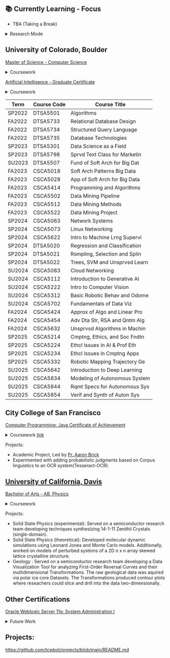 ## 📚 Currently Learning - Focus
- TBA (Taking a Break)



<details>
	  <summary> Research Mode </summary>
Computer Science (Ph.D.) <br/>
<a href="https://und.edu/programs/computer-science-phd/index.html"> University of North Dakota - online </a>
	<br/>
https://catalog.ndsu.edu/curriculum/graduate/computer-science-doctorate/ <br/> <br/>
https://info.nu.edu/technology-grad/ <br/> <br/>	


Doctor of Engineering Curriculum <br/>	
https://engineering.purdue.edu/online/programs/doctor-of-engineering/curriculum

https://www.worldcampus.psu.edu/degrees-and-certificates/penn-state-online-doctor-of-engineering


https://engineering.purdue.edu/online/programs/doctor-of-engineering

https://polytechnic.purdue.edu/academics/online-doctor-technology

https://www.captechu.edu/degrees-and-programs/doctoral-degrees

https://www.captechu.edu/degrees-and-programs/doctoral-degrees/artificial-intelligence-phd#details

https://online.umaine.edu/online-doctor-in-engineering-technology/

https://www.reddit.com/r/gwu/comments/14d2233/review_for_gwu_online_phd_in_artificial/
https://www.reddit.com/r/Purdue/comments/hd86y3/deleted_by_user/



</details>

## University of Colorado, Boulder
[Master of Science - Computer Science](https://www.colorado.edu/cs/academics/online-programs/mscs-coursera) <br/>

<details>
  <summary> Coursework</summary>
Data Structures & Algorithms
Network Systems: Principles & Practice (Linux & Cloud Networking) <br/>
Software Architecture for Big Data <br/>
Databases for Data Scientists <br/>
Data Mining Pipeline & Methods <br/>
Statistical Learning for Data Science <br/>
Supervised Text Classification for Marketing Analytics <br/>
Generative AI, Computer Vision, Data Science as a Field <br/>
Fundamentals of Data Visualization <br/>
</details>

[Artificial Intelligence - Graduate Certificate ](https://catalog.colorado.edu/graduate/colleges-schools/engineering-applied-science/programs-study/computer-science/artificial-intelligence-graduate-certificate-online/#requirementstext) <br/>

<details>
  <summary> Coursework</summary>
Foundations of Autonomous Systems <br/>
Computing, Ethics, and Society <br/>
Machine Learning: Theory and Hands-on Practice with Python <br/>
Robotics with Webots <br/>
</details>

| Term    | Course Code | Course Title                                |
|---------|-------------|---------------------------------------------|
| SP2022  | DTSA5501    | Algorithms                                  |
| FA2022  | DTSA5733    | Relational Database Design                  |
| FA2022  | DTSA5734    | Structured Query Language                   |
| FA2022  | DTSA5735    | Database Technologies                       |
| SP2023  | DTSA5301    | Data Science as a Field                     |
| SP2023  | DTSA5798    | Sprvd Text Class for Marketin              |
| SU2023  | DTSA5507    | Fund of Soft Arch for Big Dat              |
| FA2023  | CSCA5018    | Soft Arch Patterns Big Data                 |
| FA2023  | CSCA5028    | App of Soft Arch for Big Data               |
| FA2023  | CSCA5414    | Programming and Algorithms                  |
| FA2023  | CSCA5502    | Data Mining Pipeline                        |
| FA2023  | CSCA5512    | Data Mining Methods                         |
| FA2023  | CSCA5522    | Data Mining Project                         |
| SP2024  | CSCA5063    | Network Systems                             |
| SP2024  | CSCA5073    | Linux Networking                            |
| SP2024  | CSCA5622    | Intro to Machine Lrng Supervi              |
| SP2024  | DTSA5020    | Regression and Classification               |
| SP2024  | DTSA5021    | Rsmpling, Selection and Splin              |
| SP2024  | DTSA5022    | Trees, SVM and Unsprvsd Learn              |
| SU2024  | CSCA5083    | Cloud Networking                            |
| SU2024  | CSCA5112    | Introduction to Generative AI              |
| SU2024  | CSCA5222    | Intro to Computer Vision                   |
| SU2024  | CSCA5312    | Basic Robotic Behav and Odome              |
| SU2024  | CSCA5702    | Fundamentals of Data Viz                   |
| FA2024  | CSCA5424    | Approx of Algo and Linear Pro             |
| FA2024  | CSCA5454    | Adv Dta Str, RSA and Qntm Alg             |
| FA2024  | CSCA5632    | Unsprvsd Algorithms in Machin             |
| SP2025  | CSCA5214    | Cmptng, Ethics, and Soc Fndtn              |
| SP2025  | CSCA5224    | Ethcl Issues in AI & Prof Eth              |
| SP2025  | CSCA5234    | Ethcl Issues in Cmptng Apps                |
| SP2025  | CSCA5332    | Robotic Mapping Trajectory Ge             |
| SU2025  | CSCA5642    | Introduction to Deep Learning              |
| SU2025  | CSCA5834    | Modeling of Autonomous System              |
| SU2025  | CSCA5844    | Rqmt Specs for Autonomous Sys              |
| SU2025  | CSCA5854    | Verif and Synth of Auton Sys               |



## City College of San Francisco
[Computer Programming: Java Certificate of Achievement](/images/cert_two.png)

<details>
  <summary>Coursework <a href="https://ccsf.curricunet.com/Report/Program/GetReport/893?reportId=29">link</a></summary>
	CS 113A - Perl Programming <br/>
	CS 111B - Programming Fundamentals: Java <br/>
	CS 111C - Data Structures and Algorithms: Java <br/>
	CS 160A - Introduction to Unix/Linux	<br/>
	CS 211S - Advanced Java: Standard Edition <br/>
	CS 150A - Introduction to SQL Databases and NoSQL <br/>
	CS 199 - Independent Study <br/>
	CS 270 - Computer Architecture with Assembly  <br/>
	CS 131B - Prog Fundamentals: Python  <br/>
	CS 231 - Advanced Python Programming  <br/>
</details>

Projects:
- Academic Project, Led by [Pr. Aaron Brick](https://github.com/aaronbrick)<br/>
- Experimented with adding probabilistic judgments based on Corpus linguistics to an OCR system(Tesseract-OCR).

## [University of California, Davis](https://physics.ucdavis.edu/)
[Bachelor of Arts - AB, Physics](/images/cert_one.png)

<details>
  <summary>Coursework</summary>
  - Mathematical Methods for Physics<br/>
  - Advanced Physics Laboratory<br/>
  - Classical Mechanics<br/>
  - Electrodynamics <br/>
  - Statistical Mechanics<br/>
  - Quantum Mechanics<br/>
  - Atomic Physics<br/>
  - Nuclear Physics<br/>
  - Astrophysics<br/>
</details>


Projects: 
- Solid State Physics (experimental): Served on a semiconductor research team developing techniques synthesizing 14-1-11 Zenithil Crystals (single-domain).
- Solid State Physics (theoretical):  Developed molecular dynamic simulations using Leonard Jones and Monte Carlo models. Additionally, worked on models of perturbed systems of a 2D n x n array skewed lattice crystalline structure.
- Geology : Served on a semiconductor research team developing a Data Visualization Tool for analyzing First-Order Reversal Curves and their multidimensional Transformations. The raw geological data was aquired via polar ice core Datasets. The Transformations produced contour plots where reseachers could slice and drill into the data two-dimensionally.


## Other Certifications
[Oracle Weblogic Server 11g: System Administration I](https://education.oracle.com/oracle-weblogic-server-12c-administration-i/pexam_1Z0-133)


<details>
  <summary>Future Work</summary>
CSCA 5342 Robotic Path Planning and Task Execution <br/>

IBM RAG and Agentic AI Professional Certificate <br/>
https://www.coursera.org/professional-certificates/ibm-rag-and-agentic-ai#courses <br/>

IBM AI Developer Professional Certificate <br/>
https://www.coursera.org/professional-certificates/applied-artifical-intelligence-ibm-watson-ai

IBM Data Engineering Professional Certificate  <br/>
https://www.coursera.org/professional-certificates/ibm-data-engineer#courses

<a href="https://www.coursera.org/specializations/google-golang">Programming with Google Go Specialization</a> <br/>

[Data Science - Graduate Certificate](https://www.colorado.edu/program/data-science/Data%20Science%20MasterTrack%20Certificate)

IBM IT Scrum Master Professional Certificate <br/>
https://www.coursera.org/professional-certificates/ibm-it-scrum-master#courses

IBM Full Stack Software Developer Professional Certificate <br/>
https://www.coursera.org/professional-certificates/ibm-full-stack-cloud-developer#courses

Game Design and Development with Unity 2020 Specialization <br/>
https://www.coursera.org/specializations/game-design-and-development

[Scala & Functional Programming Essentials | Rock the JVM](https://www.udemy.com/course/rock-the-jvm-scala-for-beginners/?ranMID=39197&ranEAID=GjbDpcHcs4w&ranSiteID=GjbDpcHcs4w-wASJySFJgslzQzwT4ZEdHg&LSNPUBID=GjbDpcHcs4w)<br/>

[Microsoft Azure Data Engineering Associate (DP-203) Professional Certificate](https://www.coursera.org/professional-certificates/microsoft-azure-dp-203-data-engineering#courses)

IBM Back-End Development Professional Certificate <br/>
https://www.coursera.org/professional-certificates/ibm-backend-development#courses


Udemy: <br/>
https://www.udemy.com/course/fast-scala/learn/lecture/27123376#overview
https://www.udemy.com/share/102cr43@cmcOHD4Y-k7MsASvOMab1P0suzps_Rwa29Yh9DoIRlfRrIskAFU4HgPhBkSCSDlZ/


Developing Your Musicianship Specialization  <br/>
https://www.coursera.org/specializations/musicianship-specialization#courses

How to Play Guitar Specialization  <br/>
https://www.coursera.org/specializations/play-guitar#courses

Piano Scales for Modern Music  <br/>
https://www.coursera.org/learn/piano-scales-for-modern-music#modules


Understanding Einstein: The Special Theory of Relativity  <br/>
http://coursera.org/learn/einstein-relativity#modules

The Physics of Emergence: Introduction to Condensed Matter Specialization  <br/>
https://www.coursera.org/specializations/the-physics-of-emergence-introduction-to-condensed-matter

Philosophy and the Sciences: Introduction to the Philosophy of Physical Sciences  <br/>
https://www.coursera.org/learn/philosophy-physical-sciences#modules

Investment Management with Python and Machine Learning Specialization
https://www.coursera.org/specializations/investment-management-python-machine-learning#courses

Embedding Sensors and Motors Specialization
https://www.coursera.org/specializations/embedding-sensors-motors

<a href="https://www.coursera.org/specializations/mlops-machine-learning-duke">MLOps | Machine Learning Operations Specialization</a> <br/>

<a href ="https://www.coursera.org/professional-certificates/google-project-management#courses">Google Project Management: Professional Certificate</a> <br/>

IBM DevOps and Software Engineering Professional Certificate <br/>
https://www.coursera.org/professional-certificates/devops-and-software-engineering <br/>

Rust Programming Specialization <br/>
https://www.coursera.org/specializations/rust-programming

</details>

## Projects:
https://github.com/tcwbot/projects/blob/main/README.md




